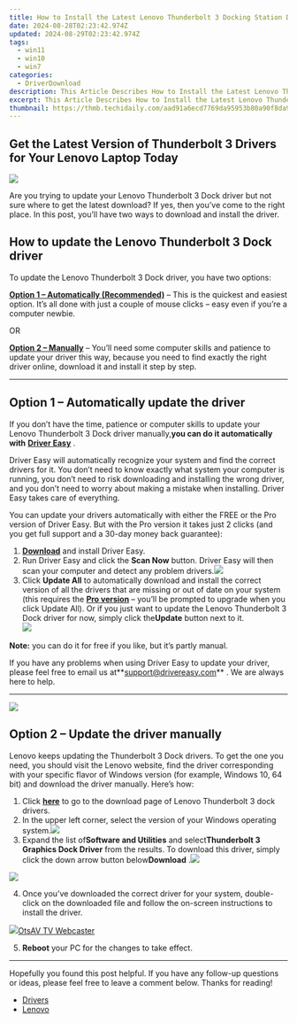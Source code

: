 ```yaml
---
title: How to Install the Latest Lenovo Thunderbolt 3 Docking Station Drivers
date: 2024-08-28T02:23:42.974Z
updated: 2024-08-29T02:23:42.974Z
tags:
  - win11
  - win10
  - win7
categories:
  - DriverDownload
description: This Article Describes How to Install the Latest Lenovo Thunderbolt 3 Docking Station Drivers
excerpt: This Article Describes How to Install the Latest Lenovo Thunderbolt 3 Docking Station Drivers
thumbnail: https://thmb.techidaily.com/aad91a6ecd7769da95953b80a90f8da974d1c7ad664fe779b0bcf99c2c1168c7.jpg
---
```


## Get the Latest Version of Thunderbolt 3 Drivers for Your Lenovo Laptop Today

![](https://images.drivereasy.com/wp-content/uploads/2019/08/image-495.png)

 Are you trying to update your Lenovo Thunderbolt 3 Dock driver but not sure where to get the latest download? If yes, then you’ve come to the right place. In this post, you’ll have two ways to download and install the driver.

## How to update the Lenovo Thunderbolt 3 Dock driver

To update the Lenovo Thunderbolt 3 Dock driver, you have two options:

**[Option 1 – Automatically (Recommended)](https://www.drivereasy.com/knowledge/update-lenovo-thunderbolt-3-dock-drivers/#option1)**  – This is the quickest and easiest option. It’s all done with just a couple of mouse clicks – easy even if you’re a computer newbie.

OR

**[Option 2 – Manually](https://tools.techidaily.com/drivereasy/download/)**  – You’ll need some computer skills and patience to update your driver this way, because you need to find exactly the right driver online, download it and install it step by step.

---

## Option 1 – Automatically update the driver

 If you don’t have the time, patience or computer skills to update your Lenovo Thunderbolt 3 Dock driver manually,**you can do it automatically with** **[Driver Easy](https://tools.techidaily.com/drivereasy/download/)**  .

 Driver Easy will automatically recognize your system and find the correct drivers for it. You don’t need to know exactly what system your computer is running, you don’t need to risk downloading and installing the wrong driver, and you don’t need to worry about making a mistake when installing. Driver Easy takes care of everything.

 You can update your drivers automatically with either the FREE or the Pro version of Driver Easy. But with the Pro version it takes just 2 clicks (and you get full support and a 30-day money back guarantee):

1. **[Download](https://tools.techidaily.com/drivereasy/download/)**  and install Driver Easy.
2. Run Driver Easy and click the **Scan Now** button. Driver Easy will then scan your computer and detect any problem drivers.![](https://images.drivereasy.com/wp-content/uploads/2019/08/2019-08-19_18-00-07-1.jpg)
3. Click **Update All** to automatically download and install the correct version of all the drivers that are missing or out of date on your system (this requires the **[Pro version](https://tools.techidaily.com/drivereasy/download/)**  – you’ll be prompted to upgrade when you click Update All). Or if you just want to update the Lenovo Thunderbolt 3 Dock driver for now, simply click the**Update**  button next to it.  
![](https://images.drivereasy.com/wp-content/uploads/2019/08/2019-08-22_18-52-17.jpg)

**Note:** you can do it for free if you like, but it’s partly manual.

 If you have any problems when using Driver Easy to update your driver, please feel free to email us at**<support@drivereasy.com>** . We are always here to help.

---

<!-- affiliate ads begin -->
<a href="https://secure.2checkout.com/order/checkout.php?PRODS=3727260&QTY=1&AFFILIATE=108875&CART=1"><img src="http://www.aiseesoft.com/avangate/30p/banner.jpg" border="0"></a>
<!-- affiliate ads end -->
## Option 2 – Update the driver manually

 Lenovo keeps updating the Thunderbolt 3 Dock drivers. To get the one you need, you should visit the Lenovo website, find the driver corresponding with your specific flavor of Windows version (for example, Windows 10, 64 bit) and download the driver manually. Here’s how:

1. Click **[here](https://shop-links.co/link/?exclusive=1&publisher_slug=itechdaily19598&url=https%3A%2F%2Fpcsupport.lenovo.com%2Fus%2Fen%2Fproducts%2Faccessory%2Fdocks%2Fthunderbolt-3-graphic-dock%2Fdownloads%3FlinkTrack%3DCaps%253ABody%255FSearchProduct%26searchType%3D3%26keyWordSearch%3DLenovo%2520Thunderbolt%25203%2520Graphic%2520Dock)**  to go to the download page of Lenovo Thunderbolt 3 dock drivers.
2. In the upper left corner, select the version of your Windows operating system.![](https://images.drivereasy.com/wp-content/uploads/2019/08/2019-08-22_18-28-26.jpg)
3. Expand the list of**Software and Utilities** and select**Thunderbolt 3 Graphics Dock Driver** from the results. To download this driver, simply click the down arrow button below**Download** .![](https://images.drivereasy.com/wp-content/uploads/2019/08/2019-08-22_18-32-54.jpg)
<!-- affiliate ads begin -->
<a href="https://secure.2checkout.com/order/checkout.php?PRODS=3851691&QTY=1&AFFILIATE=108875&CART=1"><img src="http://www.aiseesoft.com/avangate/30p/banner.jpg" border="0"></a>
<!-- affiliate ads end -->
4. Once you’ve downloaded the correct driver for your system, double-click on the downloaded file and follow the on-screen instructions to install the driver.
<!-- affiliate ads begin -->
<a href="https://otszone.ots7.com/order/checkout.php?PRODS=4713324&QTY=1&AFFILIATE=108875&CART=1"><img src="https://green.ots7.com/screenshots/OtsAV/OtsAVTV1.90-300x188.jpg" border="0">OtsAV TV Webcaster</a>
<!-- affiliate ads end -->
5. **Reboot** your PC for the changes to take effect.

---

 Hopefully you found this post helpful. If you have any follow-up questions or ideas, please feel free to leave a comment below. Thanks for reading!

* [Drivers](https://tools.techidaily.com/drivereasy/download/)
* [Lenovo](https://tools.techidaily.com/drivereasy/download/)

<ins class="adsbygoogle"
     style="display:block"
     data-ad-format="autorelaxed"
     data-ad-client="ca-pub-7571918770474297"
     data-ad-slot="1223367746"></ins>



<ins class="adsbygoogle"
     style="display:block"
     data-ad-client="ca-pub-7571918770474297"
     data-ad-slot="8358498916"
     data-ad-format="auto"
     data-full-width-responsive="true"></ins>


